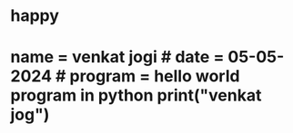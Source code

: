 # happy
# name = venkat jogi # date = 05-05-2024 # program = hello world program in python  print("venkat jog")
